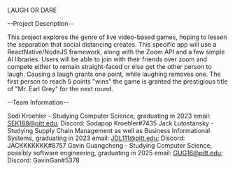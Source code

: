 LAUGH OR DARE

--Project Description--

This project explores the genre of live video-based games, hoping to lessen the separation that social distancing creates. This specific app will use a ReactNative/NodeJS framework, along with the Zoom API and a few simple AI libraries. Users will be able to join with their friends over zoom and compete either to remain straight-faced or else get the other person to laugh. Causing a laugh grants one point, while laughing removes one. The first person to reach 5 points "wins" the game is granted the prestigious title of "Mr. Earl Grey" for the next round. 

--Team Information--

  Sodi Kroehler - Studying Computer Science, graduating in 2023
        email: SEK188@pitt.edu; Discord: Sodapop Kroehler#7435
  Jack Lutostansky - Studying Supply Chain Management as well as Business Informational Systems, graduating in 2023
        email: JDL111@pitt.edu; Discord: JACKKKKKKK#8757
  Gavin Guangcheng - Studying Computer Science, possibly software engineering, graduating in 2025
        email: GUG16@pitt.edu; Discord: GavinGan#5378
